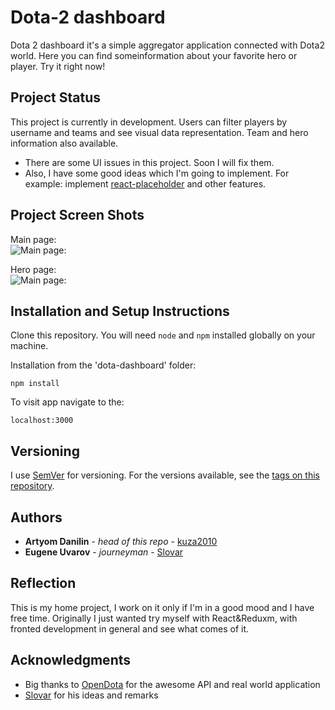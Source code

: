 # Dota-2 dashboard
Dota 2 dashboard it's a simple aggregator application connected with Dota2 world. Here you can find someinformation about your favorite hero or player. Try it right now!

## Project Status
This project is currently in development. Users can filter players by username and teams and see visual data representation. Team and hero information also available.

* There are some UI issues in this project. Soon I will fix them.   
* Also, I have some good ideas which I'm going to implement. For example: implement [react-placeholder](https://github.com/buildo/react-placeholder) and other features.

## Project Screen Shots
Main page:<br/>
![Main page:](http://imgur.com/L67oMOKl.png "Main page")

Hero page:<br/>
![Main page:](http://imgur.com/NjWkiedl.png "Main page")


## Installation and Setup Instructions
Clone this repository. You will need `node` and `npm` installed globally on your machine.  

Installation from the 'dota-dashboard' folder:

`npm install`  

To visit app navigate to the:

`localhost:3000`  

## Versioning
I use [SemVer](http://semver.org/) for versioning. For the versions available, see the [tags on this repository](https://github.com/kuza2010/dota_dashboard/tags). 

## Authors
* **Artyom Danilin** - *head of this repo* - [kuza2010](https://github.com/kuza2010)
* **Eugene Uvarov** - *journeyman* - [Slovar](https://github.com/Slovar)

## Reflection
This is my home project, I work on it only if I'm in a good mood and I have free time. Originally I just wanted try myself with React&Reduxm, with fronted development in general and see what comes of it.

## Acknowledgments
* Big thanks to [OpenDota](https://www.opendota.com/) for the awesome API and real world application
* [Slovar](https://github.com/Slovar) for his ideas and remarks
 